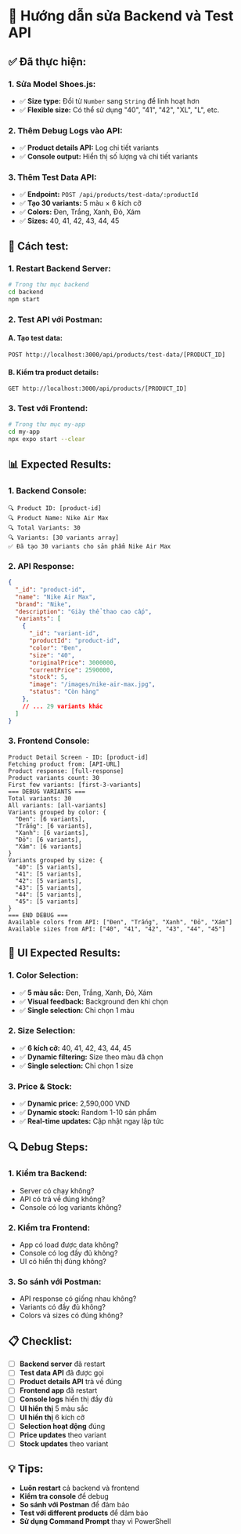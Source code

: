 # 🔧 Hướng dẫn sửa Backend và Test API

## ✅ **Đã thực hiện:**

### **1. Sửa Model Shoes.js:**
- ✅ **Size type:** Đổi từ `Number` sang `String` để linh hoạt hơn
- ✅ **Flexible size:** Có thể sử dụng "40", "41", "42", "XL", "L", etc.

### **2. Thêm Debug Logs vào API:**
- ✅ **Product details API:** Log chi tiết variants
- ✅ **Console output:** Hiển thị số lượng và chi tiết variants

### **3. Thêm Test Data API:**
- ✅ **Endpoint:** `POST /api/products/test-data/:productId`
- ✅ **Tạo 30 variants:** 5 màu × 6 kích cỡ
- ✅ **Colors:** Đen, Trắng, Xanh, Đỏ, Xám
- ✅ **Sizes:** 40, 41, 42, 43, 44, 45

## 🚀 **Cách test:**

### **1. Restart Backend Server:**
```bash
# Trong thư mục backend
cd backend
npm start
```

### **2. Test API với Postman:**

#### **A. Tạo test data:**
```
POST http://localhost:3000/api/products/test-data/[PRODUCT_ID]
```

#### **B. Kiểm tra product details:**
```
GET http://localhost:3000/api/products/[PRODUCT_ID]
```

### **3. Test với Frontend:**
```bash
# Trong thư mục my-app
cd my-app
npx expo start --clear
```

## 📊 **Expected Results:**

### **1. Backend Console:**
```
🔍 Product ID: [product-id]
🔍 Product Name: Nike Air Max
🔍 Total Variants: 30
🔍 Variants: [30 variants array]
✅ Đã tạo 30 variants cho sản phẩm Nike Air Max
```

### **2. API Response:**
```json
{
  "_id": "product-id",
  "name": "Nike Air Max",
  "brand": "Nike",
  "description": "Giày thể thao cao cấp",
  "variants": [
    {
      "_id": "variant-id",
      "productId": "product-id",
      "color": "Đen",
      "size": "40",
      "originalPrice": 3000000,
      "currentPrice": 2590000,
      "stock": 5,
      "image": "/images/nike-air-max.jpg",
      "status": "Còn hàng"
    },
    // ... 29 variants khác
  ]
}
```

### **3. Frontend Console:**
```
Product Detail Screen - ID: [product-id]
Fetching product from: [API-URL]
Product response: [full-response]
Product variants count: 30
First few variants: [first-3-variants]
=== DEBUG VARIANTS ===
Total variants: 30
All variants: [all-variants]
Variants grouped by color: {
  "Đen": [6 variants],
  "Trắng": [6 variants],
  "Xanh": [6 variants],
  "Đỏ": [6 variants],
  "Xám": [6 variants]
}
Variants grouped by size: {
  "40": [5 variants],
  "41": [5 variants],
  "42": [5 variants],
  "43": [5 variants],
  "44": [5 variants],
  "45": [5 variants]
}
=== END DEBUG ===
Available colors from API: ["Đen", "Trắng", "Xanh", "Đỏ", "Xám"]
Available sizes from API: ["40", "41", "42", "43", "44", "45"]
```

## 🎯 **UI Expected Results:**

### **1. Color Selection:**
- ✅ **5 màu sắc:** Đen, Trắng, Xanh, Đỏ, Xám
- ✅ **Visual feedback:** Background đen khi chọn
- ✅ **Single selection:** Chỉ chọn 1 màu

### **2. Size Selection:**
- ✅ **6 kích cỡ:** 40, 41, 42, 43, 44, 45
- ✅ **Dynamic filtering:** Size theo màu đã chọn
- ✅ **Single selection:** Chỉ chọn 1 size

### **3. Price & Stock:**
- ✅ **Dynamic price:** 2,590,000 VND
- ✅ **Dynamic stock:** Random 1-10 sản phẩm
- ✅ **Real-time updates:** Cập nhật ngay lập tức

## 🔍 **Debug Steps:**

### **1. Kiểm tra Backend:**
- Server có chạy không?
- API có trả về đúng không?
- Console có log variants không?

### **2. Kiểm tra Frontend:**
- App có load được data không?
- Console có log đầy đủ không?
- UI có hiển thị đúng không?

### **3. So sánh với Postman:**
- API response có giống nhau không?
- Variants có đầy đủ không?
- Colors và sizes có đúng không?

## 📋 **Checklist:**

- [ ] **Backend server** đã restart
- [ ] **Test data API** đã được gọi
- [ ] **Product details API** trả về đúng
- [ ] **Frontend app** đã restart
- [ ] **Console logs** hiển thị đầy đủ
- [ ] **UI hiển thị** 5 màu sắc
- [ ] **UI hiển thị** 6 kích cỡ
- [ ] **Selection hoạt động** đúng
- [ ] **Price updates** theo variant
- [ ] **Stock updates** theo variant

## 💡 **Tips:**

- **Luôn restart** cả backend và frontend
- **Kiểm tra console** để debug
- **So sánh với Postman** để đảm bảo
- **Test với different products** để đảm bảo
- **Sử dụng Command Prompt** thay vì PowerShell


















